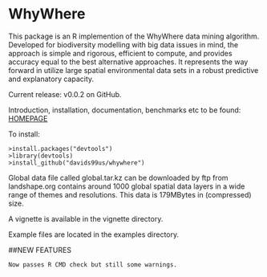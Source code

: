 # WhyWhere

This package is an R implemention of the WhyWhere data mining algorithm. Developed for biodiversity modelling with big data issues in mind, the approach is simple and rigorous, efficient to compute, and provides accuracy equal to the best alternative approaches.  It represents the way forward in utilize large spatial environmental data sets in a robust predictive and explanatory capacity.  

Current release: v0.0.2 on GitHub.

Introduction, installation, documentation, benchmarks etc to be found: [HOMEPAGE](https://github.com/davids99us/whywhere/wiki)

To install:

    >install.packages("devtools")
    >library(devtools)
    >install_github("davids99us/whywhere")
    
Global data file called global.tar.kz can be downloaded by ftp from landshape.org contains around 1000 global spatial data layers in a wide range of themes and resolutions.  This data is 179MBytes in (compressed) size.
    
A vignette is available in the vignette directory.

Example files are located in the examples directory.

##NEW FEATURES

    Now passes R CMD check but still some warnings.
    
    